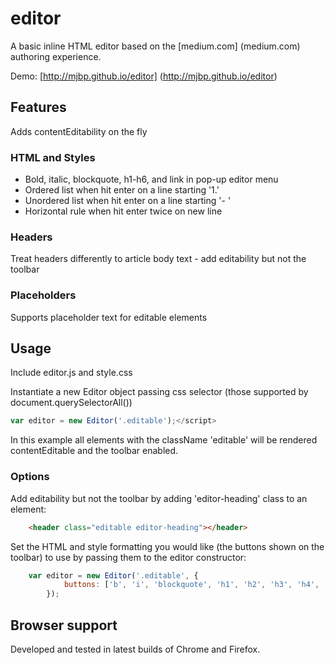 # editor
A basic inline HTML editor based on the [medium.com] (medium.com) authoring experience.

Demo: [http://mjbp.github.io/editor] (http://mjbp.github.io/editor)

## Features
Adds contentEditability on the fly

### HTML and Styles
- Bold, italic, blockquote, h1-h6, and link in pop-up editor menu
- Ordered list when hit enter on a line starting '1.'
- Unordered list when hit enter on a line starting '- '
- Horizontal rule when hit enter twice on new line

### Headers
Treat headers differently to article body text - add editability but not the toolbar

### Placeholders
Supports placeholder text for editable elements

## Usage
Include editor.js and style.css

Instantiate a new Editor object passing css selector (those supported by document.querySelectorAll())

```javascript
var editor = new Editor('.editable');</script>
```
In this example all elements with the className 'editable' will be rendered contentEditable and the toolbar enabled.

### Options
Add editability but not the toolbar by adding 'editor-heading' class to an element:

```html
    <header class="editable editor-heading"></header>
```

Set the HTML and style formatting you would like (the buttons shown on the toolbar) to use by passing them to the editor constructor:

```javascript
    var editor = new Editor('.editable', {
            buttons: ['b', 'i', 'blockquote', 'h1', 'h2', 'h3', 'h4', 'h5', 'h6', 'a', 'cancel']
        });
```

## Browser support
Developed and tested in latest builds of Chrome and Firefox.

